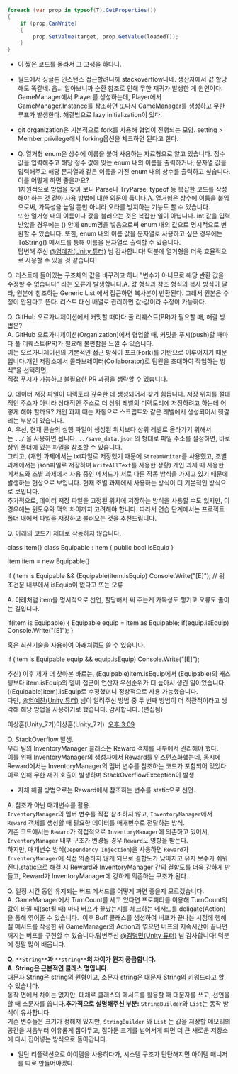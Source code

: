 ~~~c#
foreach (var prop in typeof(T).GetProperties())
{
    if (prop.CanWrite)
    {
        prop.SetValue(target, prop.GetValue(loadedT));
    }
}
~~~
- 이 짧은 코드를 몰라서 그 고생을 하다니.

- 필드에서 싱글톤 인스턴스 접근할려니까 stackoverflow나네. 생산자에서 값 할당해도 똑같네. 음... 알아보니까 순환 참조로 인해 무한 재귀가 발생한 게 원인이다. GameManager에서 Player를 생성하는데, Player에서 GameManager.Instance를 참조하면 또다시 GameManager를 생성하고 무한 루프가 발생한다. 해결법으로 lazy initialization이 있다.

- git organization은 기본적으로 fork를 사용해 협업이 진행되는 모양.  setting > Member privilege에서 forking옵션을 체크하면 된다고 한다.
- Q. 열거형 enum은 상수에 이름을 붙여 사용하는 자료형으로 알고 있습니다. 정수 값을 입력해주고 해당 정수 값에 맞는 enum 내의 이름을 출력하거나, 문자열 값을 입력해주고 해당 문자열과 같은 이름을 가진 enum 내의 상수를 출력하고 싶습니다. 이를 어떻게 하면 좋을까요?  
1차원적으로 방법을 찾아 보니 Parse나 TryParse, typeof 등 복잡한 코드를 작성해야 하는 것 같아 사용 방법에 대한 의문이 듭니다.A. 열거형은 상수에 이름을 붙임으로써, 가독성을 높일 뿐만 아니라 오타를 방지하는 기능도 할 수 있습니다.  
또한 열거형 내의 이름이나 값을 불러오는 것은 복잡한 일이 아닙니다. int 값을 입력 받았을 경우에는 () 안에 enum명을 넣음으로써 enum 내의 값으로 명시적으로 변환할 수 있습니다. 또한, enum 내의 이름 값을 문자열로 사용하고 싶은 경우에는 ToString() 메서드를 통해 이름을 문자열로 출력할 수 있습니다.  
답변해 주신 [@염예찬(Unity 튜터)](https://nbcamp2024.slack.com/team/U06ARC9512N) 님 감사합니다! 덕분에 열거형을 더욱 효율적으로 사용할 수 있을 것 같습니다!

Q. 리스트에 들어있는 구조체의 값을 바꾸려고 하니 "변수가 아니므로 해당 반환 값을 수정할 수 없습니다" 라는 오류가 발생합니다.A. 값 형식과 참조 형식의 복사 방식이 달라, 원본에 참조하는 Generic List 에서 접근하면 복사본이 반환된다. 그래서 원본은 수정이 안된다고 뜬다. 리스트 대신 배열로 관리하면 값-값이라 수정이 가능하다.

Q. GitHub 오르가니제이션에서 커밋할 때마다 풀 리퀘스트(PR)가 필요할 때, 해결 방법은?  
A. GitHub 오르가니제이션(Organization)에서 협업할 때, 커밋을 푸시(push)할 때마다 풀 리퀘스트(PR)가 필요해 불편함을 느낄 수 있습니다.  
이는 오르가니제이션의 기본적인 접근 방식이 포크(Fork)를 기반으로 이루어지기 때문입니다.개인 저장소에서 콜라보레이터(Collaborator)로 팀원을 초대하여 작업하는 방식"을 선택하면,  
직접 푸시가 가능하고 불필요한 PR 과정을 생략할 수 있습니다.

Q. 데이터 저장 파일이 디렉토리 깊숙한 데 생성되어서 찾기 힘듭니다. 저장 위치를 절대적인 주소가 아니라 상대적인 주소로 더 상위 레벨의 디렉토리에 저장하려고 하는데 어떻게 해야 할까요? 개인 과제 때는 자동으로 스크립트와 같은 레벨에서 생성되어서 헷갈리는 부분이 있습니다.  
A. 우선, 현재 콘솔의 실행 파일이 생성된 위치보다 상위 레벨로 올라가기 위해서는 `../` 을 사용하면 됩니다. `../save_data.json` 의 형태로 파일 주소를 설정하면, 바로 상위 폴더에 있는 파일을 참조할 수 있습니다.  
그리고, (개인 과제에서는 txt파일로 저장했기 때문에 `StreamWriter`를 사용했고, 조별 과제에서는 json파일로 저장하며 `WriteAllText`를 사용한 상황) 개인 과제 때 사용한 메서드와 조별 과제에서 사용 중인 메서드가 서로 다른 작동 방식을 가지고 있기 때문에 발생하는 현상으로 보입니다. 현재 조별 과제에서 사용하는 방식이 더 기본적인 방식으로 보입니다.  
추가적으로, 데이터 저장 파일을 고정된 위치에 저장하는 방식을 사용할 수도 있지만, 이 경우에는 윈도우와 맥의 차이까지 고려해야 합니다. 따라서 연습 단계에서는 프로젝트 폴더 내에서 파일을 저장하고 불러오는 것을 추천드립니다.

Q. 아래의 코드가 제대로 작동하지 않습니다.  

class Item{}
class Equipable : Item
{
    public bool isEquip
}

Item item = new Equipable()

if (item is Equipable && (Equipable)item.isEquip) Console.Write("[E]");
// 위 조건문 내부에서 isEquip이 없다고 뜨는 오류

A. 아래처럼 item을 명시적으로 선언, 할당해서 써 주는게 가독성도 챙기고 오류도 줄이는 길입니다.  

if(item is Equipable)
{
    Equipable equip = item as Equipable;
    if(equip.isEquip) Console.Write("[E]");
}

혹은 최신기술을 사용하여 아래처럼도 쓸 수 있습니다.  

if (item is Equipable equip && equip.isEquip) Console.Write("[E]");

추신) 이후 제가 더 찾아본 바로는, (Equipable)item.isEquip에서 (Equipable)의 캐스팅보다 item.isEquip의 멤버 접근이 연산자 우선순위가 더 높아서 생긴 일이었습니다.  
((Equipable)item).isEquip로 수정했더니 정상적으로 사용 가능했습니다.  
다만, [@염예찬(Unity 튜터)](https://nbcamp2024.slack.com/team/U06ARC9512N) 님이 알려주신 방법 중 두 번째 방법이 더 직관적이라고 생각해 해당 방법을 사용하기로 했습니다. 감사합니다. (편집됨)

  
이상훈(Unity_7기)이상훈(Unity_7기)  [오후 3:09](https://nbcamp2024.slack.com/archives/C084CUT1WGN/p1739254175324989)  

Q. StackOverflow 발생.  
우리 팀의 InventoryManager 클래스는 Reward 객체를 내부에서 관리해야 했다.  
이를 위해 InventoryManager의 생성자에서 Reward를 인스턴스화했는데, 동시에 Reward에서는 InventoryManager의 멤버 변수를 참조하는 코드가 포함되어 있었다.  
이로 인해 무한 재귀 호출이 발생하며 StackOverflowException이 발생.  

- 자체 해결 방법으로는 Reward에서 참조하는 변수를 static으로 선언.

A. 참조가 아닌 매개변수를 활용.  
`InventoryManager`의 멤버 변수를 직접 참조하지 않고, `InventoryManager`에서 `Reward` 객체를 생성할 때 필요한 데이터를 매개변수로 전달하는 방식.  
기존 코드에서는 `Reward`가 직접적으로 `InventoryManager`에 의존하고 있어서, `InventoryManager` 내부 구조가 변경될 경우 `Reward`도 영향을 받는다.  
하지만, 매개변수 방식(`Dependency Injection`)을 사용하면 `Reward`가 `InventoryManager`에 직접 의존하지 않게 되므로 결합도가 낮아지고 유지 보수가 쉬워진다.static으로 해결 시 Reward와 InventoryManager 간의 결합도를 더욱 강하게 만들고, Reward가 InventoryManager에 강하게 의존하는 구조가 된다.

Q. 일정 시간 동안 유지되는 버프 메서드를 어떻게 짜면 좋을지 모르겠습니다.  
A. GameManager에서 TurnCount를 세고 있다면 프로퍼티를 이용해 TurnCount의 값이 바뀔 때(set될 때) 마다 버프가 끝났는지를 체크하는 메서드를 deligate(Action)을 통해 엮어줄 수 있습니다.  이후 Buff 클래스를 생성하여 버프가 끝나는 시점에 행해질 메서드를 작성한 뒤 GameManager의 Action과 엮으면 버프의 지속시간이 끝나면 꺼지는 버프를 구현할 수 있습니다.답변주신 [@김명민(Unity 튜터)](https://nbcamp2024.slack.com/team/U06RA6SEDK2) 님 감사합니다! 덕분에 정말 많이 배웁니다.


**Q.** `**String**`**과** `**string**`**의 차이가 뭔지 궁금합니다.**  
**A. String은 근본적인 클래스 명입니다.**  
대문자 String은 string의 원형이고, 소문자 string은 대문자 String의 키워드라고 할 수 있습니다.  
동작 면에서 차이는 없지만, 대체로 클래스의 메서드를 활용할 때 대문자를 쓰고, 선언을 할 때 소문자를 씁니다.**추가적으로 설명해주신 부분:** `StringBuilder`와 `List`는 동작 방식이 유사합니다.  
기존 변수들은 크기가 정해져 있지만, `StringBuilder` 와 `List` 는 값을 저장할 메모리의 공간을 처음부터 여유롭게 잡아두고, 잡아둔 크기를 넘어서게 되면 더 큰 새로운 저장소에 다시 집어넣는 방식으로 돌아갑니다.

- 일단 리플렉션으로 아이템을 사용하다가, 시스템 구조가 탄탄해지면 아이템 매니저를 따로 만들어야겠다.